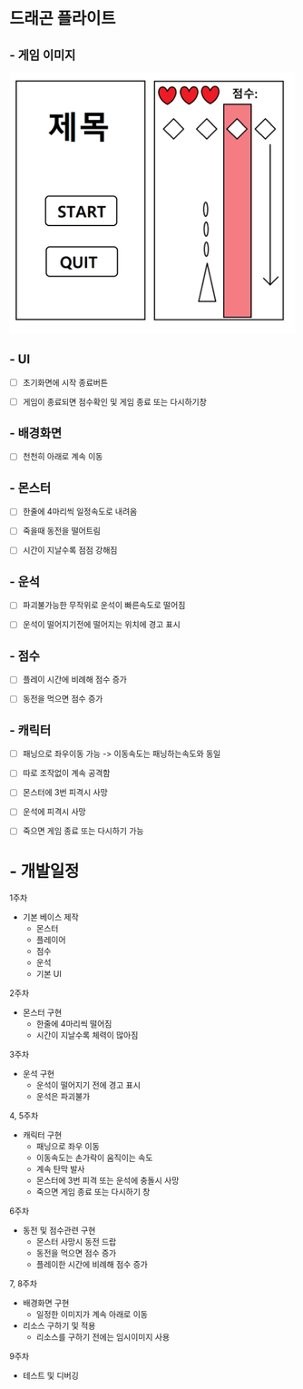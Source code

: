 # 드래곤 플라이트



## - 게임 이미지

![term_image](./image/term_image.png)

## - UI

- [ ] 초기화면에 시작 종료버튼

- [ ] 게임이 종료되면 점수확인 및 게임 종료 또는 다시하기창

  

## - 배경화면

- [ ] 천천히 아래로 계속 이동



## - 몬스터

- [ ] 한줄에 4마리씩 일정속도로 내려옴

- [ ] 죽을때 동전을 떨어트림
- [ ] 시간이 지날수록 점점 강해짐



## - 운석

- [ ] 파괴불가능한 무작위로 운석이 빠른속도로 떨어짐

- [ ] 운석이 떨어지기전에 떨어지는 위치에 경고 표시



## - 점수

- [ ] 플레이 시간에 비례해 점수 증가
- [ ] 동전을 먹으면 점수 증가



## - 캐릭터

- [ ] 패닝으로 좌우이동 가능 -> 이동속도는 패닝하는속도와 동일
- [ ] 따로 조작없이 계속 공격함
- [ ] 몬스터에 3번 피격시 사망
- [ ] 운석에 피격시 사망
- [ ] 죽으면 게임 종료 또는 다시하기 가능



# - 개발일정

1주차

- 기본 베이스 제작
  - 몬스터
  - 플레이어
  - 점수
  - 운석
  - 기본 UI

2주차
- 몬스터 구현
  - 한줄에 4마리씩 떨어짐
  - 시간이 지날수록 체력이 많아짐

3주차
- 운석 구현
  - 운석이 떨어지기 전에 경고 표시
  - 운석은 파괴불가

4, 5주차
- 캐릭터 구현
  - 패닝으로 좌우 이동
  - 이동속도는 손가락이 움직이는 속도
  - 계속 탄막 발사
  - 몬스터에 3번 피격 또는 운석에 충돌시 사망
  - 죽으면 게임 종료 또는 다시하기 창

6주차
- 동전 및 점수관련 구현
  - 몬스터 사망시 동전 드랍
  - 동전을 먹으면 점수 증가
  - 플레이한 시간에 비례해 점수 증가

7, 8주차
- 배경화면 구현
  - 일정한 이미지가 계속 아래로 이동
- 리소스 구하기 및 적용
  - 리소스를 구하기 전에는 임시이미지 사용

9주차

- 테스트 및 디버깅
